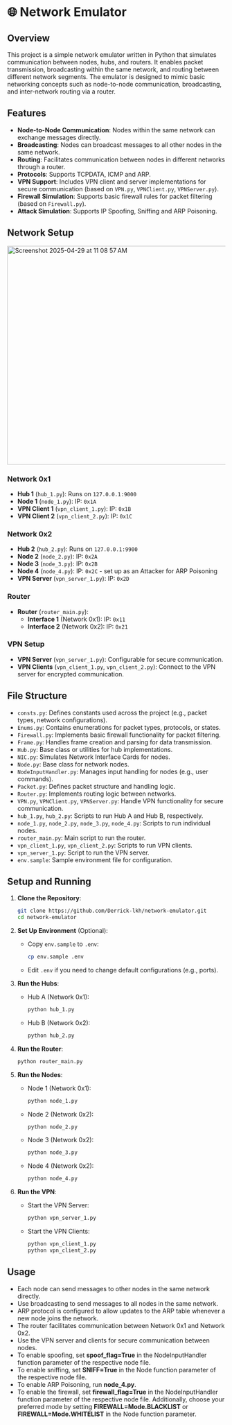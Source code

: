 # 🌐 Network Emulator

## Overview
This project is a simple network emulator written in Python that simulates communication between nodes, hubs, and routers. It enables packet transmission, broadcasting within the same network, and routing between different network segments. The emulator is designed to mimic basic networking concepts such as node-to-node communication, broadcasting, and inter-network routing via a router.

## Features
- **Node-to-Node Communication**: Nodes within the same network can exchange messages directly.
- **Broadcasting**: Nodes can broadcast messages to all other nodes in the same network.
- **Routing**: Facilitates communication between nodes in different networks through a router.
- **Protocols**: Supports TCPDATA, ICMP and ARP.
- **VPN Support**: Includes VPN client and server implementations for secure communication (based on `VPN.py`, `VPNClient.py`, `VPNServer.py`).
- **Firewall Simulation**: Supports basic firewall rules for packet filtering (based on `Firewall.py`).
- **Attack Simulation**: Supports IP Spoofing, Sniffing and ARP Poisoning. 

## Network Setup
<img width="505" alt="Screenshot 2025-04-29 at 11 08 57 AM" src="https://github.com/user-attachments/assets/0e6503a7-3b38-471d-b926-d565d299078d" />

### Network 0x1
- **Hub 1** (`hub_1.py`): Runs on `127.0.0.1:9000`
- **Node 1** (`node_1.py`): IP: `0x1A`
- **VPN Client 1** (`vpn_client_1.py`): IP: `0x1B`
- **VPN Client 2** (`vpn_client_2.py`): IP: `0x1C`

### Network 0x2
- **Hub 2** (`hub_2.py`): Runs on `127.0.0.1:9900`
- **Node 2** (`node_2.py`): IP: `0x2A`
- **Node 3** (`node_3.py`): IP: `0x2B`
- **Node 4** (`node_4.py`): IP: `0x2C` - set up as an Attacker for ARP Poisoning
- **VPN Server** (`vpn_server_1.py`): IP: `0x2D`

### Router
- **Router** (`router_main.py`):
  - **Interface 1** (Network 0x1): IP: `0x11`
  - **Interface 2** (Network 0x2): IP: `0x21`

### VPN Setup
- **VPN Server** (`vpn_server_1.py`): Configurable for secure communication.
- **VPN Clients** (`vpn_client_1.py`, `vpn_client_2.py`): Connect to the VPN server for encrypted communication.

## File Structure
- `consts.py`: Defines constants used across the project (e.g., packet types, network configurations).
- `Enums.py`: Contains enumerations for packet types, protocols, or states.
- `Firewall.py`: Implements basic firewall functionality for packet filtering.
- `Frame.py`: Handles frame creation and parsing for data transmission.
- `Hub.py`: Base class or utilities for hub implementations.
- `NIC.py`: Simulates Network Interface Cards for nodes.
- `Node.py`: Base class for network nodes.
- `NodeInputHandler.py`: Manages input handling for nodes (e.g., user commands).
- `Packet.py`: Defines packet structure and handling logic.
- `Router.py`: Implements routing logic between networks.
- `VPN.py`, `VPNClient.py`, `VPNServer.py`: Handle VPN functionality for secure communication.
- `hub_1.py`, `hub_2.py`: Scripts to run Hub A and Hub B, respectively.
- `node_1.py`, `node_2.py`, `node_3.py`, `node_4.py`: Scripts to run individual nodes.
- `router_main.py`: Main script to run the router.
- `vpn_client_1.py`, `vpn_client_2.py`: Scripts to run VPN clients.
- `vpn_server_1.py`: Script to run the VPN server.
- `env.sample`: Sample environment file for configuration.

## Setup and Running

1. **Clone the Repository**:
   ```bash
   git clone https://github.com/Derrick-lkh/network-emulator.git
   cd network-emulator
   ```

2. **Set Up Environment** (Optional):
   - Copy `env.sample` to `.env`:
     ```bash
     cp env.sample .env
     ```
   - Edit `.env` if you need to change default configurations (e.g., ports).

3. **Run the Hubs**:
   - Hub A (Network 0x1):
     ```bash
     python hub_1.py
     ```
   - Hub B (Network 0x2):
     ```bash
     python hub_2.py
     ```

4. **Run the Router**:
   ```bash
   python router_main.py
   ```
   
5. **Run the Nodes**:
   - Node 1 (Network 0x1):
     ```bash
     python node_1.py
     ```
   - Node 2 (Network 0x2):
     ```bash
     python node_2.py
     ```
   - Node 3 (Network 0x2):
     ```bash
     python node_3.py
     ```
   - Node 4 (Network 0x2):
     ```bash
     python node_4.py
     ```

6. **Run the VPN**:
   - Start the VPN Server:
     ```bash
     python vpn_server_1.py
     ```
   - Start the VPN Clients:
     ```bash
     python vpn_client_1.py
     python vpn_client_2.py
     ```

## Usage
- Each node can send messages to other nodes in the same network directly.
- Use broadcasting to send messages to all nodes in the same network.
- ARP protocol is configured to allow updates to the ARP table whenever a new node joins the network.
- The router facilitates communication between Network 0x1 and Network 0x2.
- Use the VPN server and clients for secure communication between nodes.
- To enable spoofing, set **spoof_flag=True** in the NodeInputHandler function parameter of the respective node file.
- To enable sniffing, set **SNIFF=True** in the Node function parameter of the respective node file.
- To enable ARP Poisoning, run **node_4.py**.
- To enable the firewall, set **firewall_flag=True** in the NodeInputHandler function parameter of the respective node file. Additionally, choose your preferred mode by setting **FIREWALL=Mode.BLACKLIST** or **FIREWALL=Mode.WHITELIST** in the Node function parameter.

